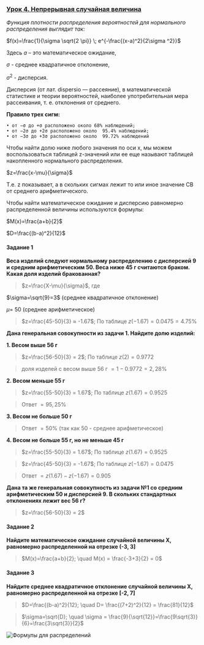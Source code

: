 ### [Урок 4. Непрерывная случайная величина](https://gb.ru/lessons/447656)

_Функция плотности распределения вероятностей для нормального распределения выглядит так:_

$f(x)=\frac{1}{\sigma \sqrt{2 \pi}} \; e^{-\frac{(x-a)^2}{2\sigma ^2}}$

Здесь $a$ – это математическое ожидание,

$\sigma$ - среднее квадратичное отклонение,

$\sigma ^2$ - дисперсия.

Дисперсия (от лат. dispersio — рассеяние), в математической статистике и теории вероятностей, наиболее употребительная мера рассеивания, т. е. отклонения от среднего.

**Правило трех сигм:**

    • от −σ до +σ расположено около 68% наблюдений;
    • от −2σ до +2σ расположено около  95.4% наблюдений;
    • от −3σ до +3σ расположено около  99.72% наблюдений

Чтобы найти долю ниже любого значения по оси х, мы можем воспользоваться таблицей z-значений или ее еще называют таблицей накопленного нормального распределения.

$z=\frac{x-\mu}{\sigma}$

Т.е. z показывает, а в скольких сигмах лежит то или иное значение СВ от среднего арифметического.

Чтобы найти математическое ожидание и дисперсию равномерно распределенной величины используются формулы:

$M(x)=\frac{a+b}{2}$

$D=\frac{(b-a)^2}{12}$

#### Задание 1

**Веса изделий следуют нормальному распределению с дисперсией 9 и средним
арифметическим 50. Веса ниже 45 г считаются браком. Какая доля изделий бракованная?**

> $z=\frac{X-\mu}{\sigma}$, где

$\sigma=\sqrt{9}=3$ (среднее квадратичное отклонение)

$\mu=$ 50 (среднее арифметическое)

> $z=\frac{45-50}{3} ≈ -1.67$; По таблице $z(-1.67) = 0.0475 = 4.75$%

**Дана генеральная совокупности из задачи 1. Найдите долю изделий:**

**1. Весом выше 56 г**

> $z=\frac{56-50}{3} = 2$; По таблице $z(2) = 0.9772$

> доля изделей с весом выше 56 г $= 1-0.9772 = 2,28$%

**2. Весом меньше 55 г**

> $z=\frac{55-50}{3} = 1.67$; По таблице $z(1.67) = 0.9525$

> Ответ $= 95,25$%

**3. Весом не больше 50 г**

> Ответ $=50$% (так как 50 - среднее арифметическое)

**4. Весом не больше 55 г, но не меньше 45 г**

> $z=\frac{55-50}{3} = 1.67$; По таблице $z(1.67) = 0.9525$

> $z=\frac{45-50}{3} = -1.67$; По таблице $z(-1.67) = 0.0475$

> Ответ $=z(1.67)-z(-1.67) = 0.905$

**Дана та же генеральная совокупность из задачи №1 со средним арифметическим 50 и дисперсией 9. В скольких стандартных отклонениях лежит вес 56 г?**

> $z=\frac{56-50}{3} = 2$

#### Задание 2

**Найдите математическое ожидание случайной величины X, равномерно распределенной на отрезке (-3, 3]**

> $M(x)=\frac{a+b}{2}; \quad M(x) = \frac{-3+3}{2} = 0$

#### Задание 3

**Найдите среднее квадратичное отклонение случайной величины X, равномерно
распределенной на отрезке [-2, 7]**

> $D=\frac{(b-a)^2}{12}; \quad D= \frac{(7+2)^2}{12} = \frac{81}{12}$

> $\sigma=\sqrt{D}; \quad \sigma = \frac{9}{\sqrt{12}}=\frac{9\sqrt{3}}{6}=\frac{3\sqrt{3}}{2}$

![Формулы для распределений](Формулы_для_распределений.png)
